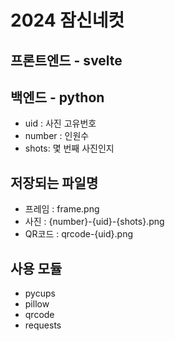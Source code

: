 # 2024 잠신네컷

## 프론트엔드 - svelte

## 백엔드 - python
- uid : 사진 고유번호
- number : 인원수
- shots: 몇 번째 사진인지

## 저장되는 파일명
- 프레임 : frame.png
- 사진 : {number}-{uid}-{shots}.png
- QR코드 : qrcode-{uid}.png

## 사용 모듈
- pycups
- pillow
- qrcode
- requests

